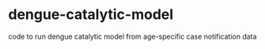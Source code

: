 # dengue-catalytic-model
code to run dengue catalytic model from age-specific case notification data
